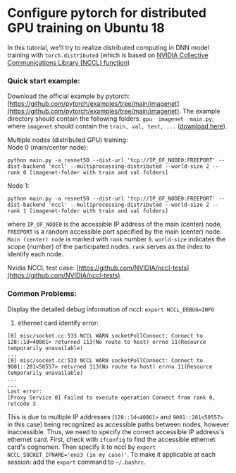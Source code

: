# Configure pytorch for distributed GPU training on Ubuntu 18

In this tutorial, we'll try to realize distributed computing in DNN model training with ```torch.distributed``` (which is based on [NVIDIA Collective Communications Library (NCCL) function](https://developer.nvidia.com/nccl/nccl-legacy-downloads))

### Quick start example:

Download the official example by pytorch: [https://github.com/pytorch/examples/tree/main/imagenet](https://github.com/pytorch/examples/tree/main/imagenet). The example directory should contain the following folders: ```gpu  imagenet  main.py```, where ```imagenet``` should contain the ```train, val, test, ...``` ([download here](https://www.image-net.org/download.php)).

Multiple nodes (distributed GPU) training: <br>
Node 0 (main/center node):

    python main.py -a resnet50 --dist-url 'tcp://IP_OF_NODE0:FREEPORT' --dist-backend 'nccl' --multiprocessing-distributed --world-size 2 --rank 0 [imagenet-folder with train and val folders]
    
Node 1:

    python main.py -a resnet50 --dist-url 'tcp://IP_OF_NODE0:FREEPORT' --dist-backend 'nccl' --multiprocessing-distributed --world-size 2 --rank 1 [imagenet-folder with train and val folders]

where ```IP_OF_NODE0``` is the accessible IP address of the main (center) node, ```FREEPORT``` is a random accessible port specified by the main (center) node. ```Main (center) node``` is marked with ```rank``` number ```0```. ```world-size``` indicates the scope (number) of the participated nodes. ```rank``` serves as the index to identify each node.

Nvidia NCCL test case: [https://github.com/NVIDIA/nccl-tests](https://github.com/NVIDIA/nccl-tests)

### Common Problems:
Display the detailed debug information of nccl: ```export NCCL_DEBUG=INFO```
1. ethernet card identify error:
```
[0] misc/socket.cc:533 NCCL WARN socketPollConnect: Connect to 128::1d<40861> returned 113(No route to host) errno 11(Resource temporarily unavailable)
...
[0] misc/socket.cc:533 NCCL WARN socketPollConnect: Connect to 9001::281<50557> returned 113(No route to host) errno 11(Resource temporarily unavailable)
...
...
Last error:
[Proxy Service 0] Failed to execute operation Connect from rank 0, retcode 3
```
This is due to multiple IP addresses (```128::1d<40861>``` and ```9001::281<50557>``` in this case) being recognized as accessible paths between nodes, however inaccessible. Thus, we need to specify the correct accessible IP address's ethernet card. First, check with ```ifconfig``` to find the accessible ethernet card's cognomen. Then specify it to nccl by ```export NCCL_SOCKET_IFNAME='ens3 (in my case)'```. To make it applicable at each session: add the ```export``` command to ```~/.bashrc```.
